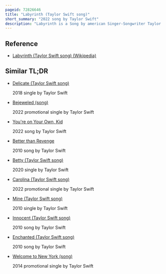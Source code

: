 ```yaml
---
pageid: 72826646
title: "Labyrinth (Taylor Swift song)"
short_summary: "2022 song by Taylor Swift"
description: "Labyrinth is a Song by american Singer-Songwriter Taylor Swift taken from her tenth Studio Album Midnights. Swift wrote and produced the Song with Jack Antonoff. It is a muted Dance-Pop and Synth-Pop Song with prominent electronic and alternative Elements, and has a Production that consists of Dense Synthesizers, subtle Guitars, and Trap/House Beats. Swift Sings with a soft Timbre and uses her upper-register Vocals throughout most of the Verses until the End of the Song when her Vocals are manipulated to a lower Pitch. Lyrically the Narrator expresses Anxiety at the new Romance."
---
```


## Reference

- [Labyrinth (Taylor Swift song) (Wikipedia)](https://en.wikipedia.org/?curid=72826646)

## Similar TL;DR

- [Delicate (Taylor Swift song)](/tldr/en/delicate-taylor-swift-song)

  2018 single by Taylor Swift

- [Bejeweled (song)](/tldr/en/bejeweled-song)

  2022 promotional single by Taylor Swift

- [You're on Your Own, Kid](/tldr/en/youre-on-your-own-kid)

  2022 song by Taylor Swift

- [Better than Revenge](/tldr/en/better-than-revenge)

  2010 song by Taylor Swift

- [Betty (Taylor Swift song)](/tldr/en/betty-taylor-swift-song)

  2020 single by Taylor Swift

- [Carolina (Taylor Swift song)](/tldr/en/carolina-taylor-swift-song)

  2022 promotional single by Taylor Swift

- [Mine (Taylor Swift song)](/tldr/en/mine-taylor-swift-song)

  2010 single by Taylor Swift

- [Innocent (Taylor Swift song)](/tldr/en/innocent-taylor-swift-song)

  2010 song by Taylor Swift

- [Enchanted (Taylor Swift song)](/tldr/en/enchanted-taylor-swift-song)

  2010 song by Taylor Swift

- [Welcome to New York (song)](/tldr/en/welcome-to-new-york-song)

  2014 promotional single by Taylor Swift
